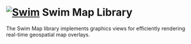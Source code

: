 # [![Swim](https://docs.swimos.org/readme/breach-marlin-blue-wide.svg)](https://www.swimos.org) Swim Map Library

The Swim Map library implements graphics views for efficiently rendering
real-time geospatial map overlays.
